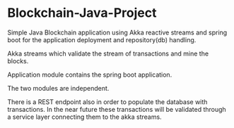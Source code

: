 # Blockchain-Java-Project
Simple Java Blockchain application using Akka reactive streams and spring boot for the application deployment and repository(db) handling.

Akka streams which validate the stream of transactions and mine the blocks.

Application module contains the spring boot application.

The two modules are independent.

There is a REST endpoint also in order to populate the database with transactions.
In the near future these transactions will be validated through a service layer connecting them to the akka streams.
